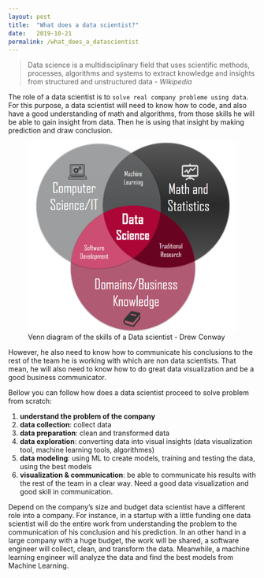 ```yaml
---
layout: post
title:  "What does a data scientist?"
date:   2019-10-21 
permalink: /what_does_a_datascientist
---
```


>Data science is a multidisciplinary field that uses scientific methods, processes, algorithms and systems to extract knowledge and insights from structured and unstructured data - *Wikipedia*

The role of a data scientist is to `solve real company probleme using data`. For this purpose, a data scientist will need to know how to code, and also have a good understanding of math and algorithms, from those skills he will be able to gain insight from data. Then he is using that insight by making prediction and draw conclusion. 

<figure>
  <img src="./assets/datascience.png" class="center">
  <figcaption>Venn diagram of the skills of a Data scientist - Drew Conway</figcaption>
</figure>

However, he also need to know how to communicate his conclusions to the rest of the team he is working with which are non data scientists. That mean, he will also need to know how to do great data visualization and be a good business communicator. 

Bellow you can follow how does a data scientist proceed to solve problem from scratch:
1.	**understand the problem of the company**
2.	**data collection**: collect data
3.	**data preparation**: clean and transformed data
4.	**data exploration**: converting data into visual insights (data visualization tool, machine learning tools, algorithmes)
5.	**data modeling**: using ML to create models, training and testing the data, using the best models
6.	**visualization & communication**: be able to communicate his results with the rest of the team in a clear way. Need a good data visualization and good skill in communication.

Depend on the company’s size and budget data scientist have a different role into a company. For instance, in a startup with a little funding one data scientist will do the entire work from understanding the problem to the communication of his conclusion and his prediction. In an other hand in a large company with a huge budget, the work will be shared, a software engineer will collect, clean, and transform the data. Meanwhile, a machine learning engineer will analyze the data and find the best models from Machine Learning.
